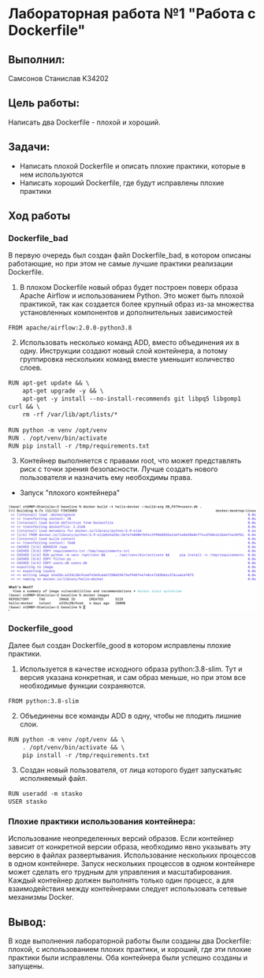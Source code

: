 
# Лабораторная работа №1 "Работа с Dockerfile"

## Выполнил: 
Самсонов Станислав K34202

## Цель работы:
Написать два Dockerfile - плохой и хороший.

## Задачи:
* Написать плохой Dockerfile и описать плохие практики, которые в нем используются
* Написать хороший Dockerfile, где будут исправлены плохие практики

## Ход работы

### Dockerfile_bad

В первую очередь был создан файл Dockerfile_bad, в котором описаны работающие, но при этом не самые лучшие практики реализации Dockerfile.

1.  В плохом Dockerfile новый образ будет построен поверх образа Apache Airflow и использованием Python. Это может быть плохой практикой, так как создается более крупный образ из-за множества установленных компонентов и дополнительных зависимостей

```
FROM apache/airflow:2.0.0-python3.8
```

2. Использовать несколько команд ADD, вместо объединения их в одну. Инструкции создают новый слой контейнера, а потому группировка нескольких команд вместе уменьшит количество слоев.

```
RUN apt-get update && \
    apt-get upgrade -y && \
    apt-get -y install --no-install-recommends git libpq5 libgomp1 curl && \
    rm -rf /var/lib/apt/lists/*

RUN python -m venv /opt/venv
RUN . /opt/venv/bin/activate
RUN pip install -r /tmp/requirements.txt
```

3. Контейнер выполняется с правами root, что может представлять риск с точки зрения безопасности. Лучше создать нового пользователя и назначить ему необохдимы права.

* Запуск "плохого контейнера"

![img5](./img/img5.png)

### Dockerfile_good

Далее был создан Dockerfile_good в котором исправлены плохие практики.

1. Используется в качестве исходного образа python:3.8-slim. Тут и версия указана конкретная, и сам образ меньше, но при этом все необходимые функции сохраняются.

```
FROM python:3.8-slim
```

2. Объединены все команды ADD в одну, чтобы не плодить лишние слои.

```
RUN python -m venv /opt/venv && \
    . /opt/venv/bin/activate && \
    pip install -r /tmp/requirements.txt
```

3. Создан новый пользователя, от лица которого будет запускатьяс исполняемый файл.

```
RUN useradd -m stasko
USER stasko
```

### Плохие практики использования контейнера:
Использование неопределенных версий образов. Если контейнер зависит от конкретной версии образа, необходимо явно указывать эту версию в файлах развертывания.
Использование нескольких процессов в одном контейнере. Запуск нескольких процессов в одном контейнере может сделать его трудным для управления и масштабирования. Каждый контейнер должен выполнять только один процесс, а для взаимодействия между контейнерами следует использовать сетевые механизмы Docker.
## Вывод:
В ходе выполнения лабораторной работы были созданы два Dockerfile: плохой, с использованием плохих практики, и хороший, где эти плохие практики были исправлены. Оба контейнера были успешно созданы и запущены.
